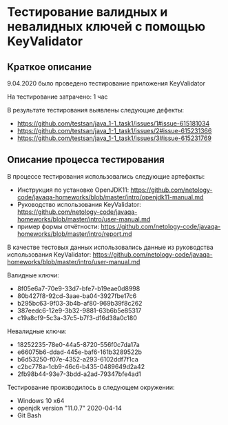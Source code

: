 # Тестирование валидных и невалидных ключей с помощью KeyValidator

## Краткое описание

9.04.2020 было проведено тестирование приложения KeyValidator

На тестирование затрачено: 1 час

В результате тестирования выявлены следующие дефекты:

* <https://github.com/testsan/java_1-1_task1/issues/1#issue-615181034>
* <https://github.com/testsan/java_1-1_task1/issues/2#issue-615231366>
* <https://github.com/testsan/java_1-1_task1/issues/3#issue-615231769>

## Описание процесса тестирования

В процессе тестирования использовались следующие артефакты:

* Инструкция по установке OpenJDK11: <https://github.com/netology-code/javaqa-homeworks/blob/master/intro/openjdk11-manual.md>
* Руководство использования KeyValidator: <https://github.com/netology-code/javaqa-homeworks/blob/master/intro/user-manual.md>
* пример формы отчётности: <https://github.com/netology-code/javaqa-homeworks/blob/master/intro/report.md>

В качестве тестовых данных использовались данные из руководства использования KeyValidator: <https://github.com/netology-code/javaqa-homeworks/blob/master/intro/user-manual.md>

Валидные ключи:

* 8f05e6a7-70e9-33d7-bfe7-b19eae0d8998
* 80b427f8-92cd-3aae-ba04-3927fbe17c6
* b295bc63-9f03-3b4b-af80-969b39f8c262
* 387eedc6-12e9-3b32-9881-63b6b5e85317
* c19a8cf9-5c3a-37c5-b7f3-d16d38a0c180

Невалидные ключи:

* 18252235-78e0-44a5-8720-556f0c7da17a
* e66075b6-ddad-445e-baf6-161b3289522b
* b6d53250-f07e-4352-a293-6102ddf7f1ca
* c2bc778a-1cb9-46c6-b435-0489649d2a42
* 2fb98b44-93e7-3bdd-a2ad-79347bfe4ad1

Тестирование производилось в следующем окружении:

* Windows 10 x64
* openjdk version "11.0.7" 2020-04-14
* Git Bash
